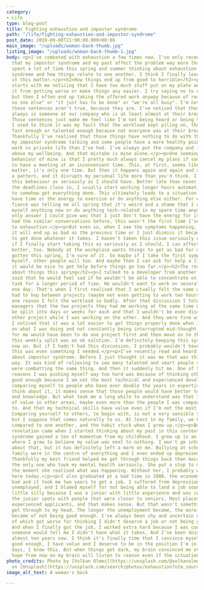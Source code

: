 ```yaml
---
category:
- Life
type: blog-post
title: Fighting exhaustion and impostor syndrome
path: "/life/fighting-exhaustion-and-impostor-syndrome"
post_date: 2019-09-08T21:00:00.000+00:00
main_image: "/uploads/woman-back-thumb.jpg"
listing_image: "/uploads/woman-back-thumb-1.jpg"
body: <p>I've combated with exhaustion a few times now. I've only recently realised
  that my impostor syndrome and my past affect the problem way more than I thought.</p><p>I've
  spent a lot of time this spring and summer thinking about exhaustion and impostor
  syndrome and how things relate to one another. I think I finally learned my lesson
  in this matter.</p><h2>How things end up from good to horrible</h2><p>It usually
  starts with me noticing that I have too much stuff put on my plate and I can't stop
  it from getting worse or make things any easier. I try saying no to extra work,
  but then I often end up taking the offered work anyway because of reasons like "there's
  no one else" or "it just has to be done" or "we're all busy". I'm not saying that
  those sentences aren't true, because they are. I've noticed that there basically
  always is someone at our company who is at least almost at their breaking point.
  Those sentences just make me feel like I'm not being heard or being taken seriously.
  I used to think it was my fault that the workload kept piling on, that maybe I wasn't
  fast enough or talented enough because not everyone was at their breaking point.
  Thankfully I've realised that those things have nothing to do with this. It's just
  my impostor syndrome talking and some people have a more healthy point of view to
  work vs private life than I've had. I've always put the company and its clients
  above my wellbeing. And that mistake is mine alone.</p><p>One seemingly harmless
  behaviour of mine is that I pretty much always cancel my plans if someone wants
  to have a meeting at an inconvenient time. This, at first, seems like it doesn't
  matter, it's only one time. But then it happens again and again and again. It becomes
  a pattern, and it disrupts my personal life more than you'd think. I haven't taken
  this behaviour as seriously as I should have. Better late than never, I suppose.</p><p>When
  the deadlines close in, I usually start working longer hours automatically to try
  to somehow get everything done. This ultimately leads to a situation where I don't
  have time or the energy to exercise or do anything else either. For example, my
  fiancé was telling me all spring that it's weird and a shame that I don't teach
  myself anything new or do anything tech-related in my spare time anymore. And the
  only answer I could give was that I just don't have the energy for it. And we've
  had the similar conversations before, this wasn't the first time I've driven myself
  to exhaustion.</p><p>But even so, when I see the symptoms happening, I don't think
  it will end up as bad as the previous time or I just dismiss it because things need
  to get done whatever it takes. I haven't taken this issue seriously enough. Maybe
  if I finally start taking this as seriously as I should, I can affect my workload
  better, too. Nobody at the workplace wants things to get as bad for me as they've
  gotten this spring, I'm sure of it. So maybe if I take the first symptoms seriously
  myself, other people will too. And maybe then I can ask for help a little sooner,
  it would be nice to get help before things go too far.</p><h2>The revelation I had
  about things this spring</h2><p>I talked to a developer from another company who
  said that he would feel sad if he wouldn't be able to concentrate on a site or a
  task for a longer period of time. He wouldn't want to work on several projects in
  one day. That's when I first realised that I actually felt the same way. That I
  had to hop between projects (maybe not even getting to work two hours on each) was
  one reason I felt the workload so badly. After that discussion I told my project
  managers that the two projects they had me working at the same time would have to
  be split into days or weeks for each and that I wouldn't be even discussing the
  other project while I was working on the other. And they were fine with it. And
  I noticed that it was a lot easier to get things properly done when I could concentrate
  on what I was doing and not constantly being interrupted mid-thought. The best way
  for me would have been to do one project first and then move on to the next. But
  this weekly split was an ok solution. I'm definitely keeping this system up from
  now on. But if I hadn't had this discussion, I probably wouldn't have realised that
  this was even something I needed.</p><p>I've recently read and heard more and more
  about impostor syndrome. Before I just thought it was me that was thinking this
  way. It was kind of relieving to see many talented and smart people saying they
  were combatting the same thing. And then it suddenly hit me. One of the biggest
  reasons I was pushing myself way too hard was because of thinking otherwise, I wasn't
  good enough because I am not the most technical and experienced developer. I kept
  comparing myself to people who have over double the years in expertise. When you
  think about it, it makes sense that those people would have better technical skills
  and knowledge. But what took me a long while to understand was that I have a lot
  of value in other areas, maybe even more than the people I was comparing myself
  to. And that my technical skills have value even if I'm not the most experienced.
  Comparing yourself to others, to begin with, is not a very sensible thing to do,
  but I suppose that comes naturally to us. At least in my family, we kids were constantly
  compared to one another, and the habit stuck when I grew up.</p><p>But the proper
  revelation came when I started thinking about my past in this context. My impostor
  syndrome gained a ton of momentum from my childhood. I grew up in an environment
  where I grew to believe my value was next to nothing. I won't go into much detail
  about that, but it has definitely left a mark on me. Bullying at school and a broken
  family were in the centre of everything and I even ended up depressed as a teen.
  Thankfully my best friend helped me get through things back then because she was
  the only one who took my mental health seriously. She put a stop to my harmful behaviours
  the moment she realised what was happening. Without her, I probably wouldn't be
  here today.</p><p>I also graduated at a bad time in 2008, the economy was quite
  bad and it took me two years to get a job. I suffered from depression again while
  unemployed, and I blamed myself for not being able to land a job sooner. It's a
  little silly because I was a junior with little experience and was competing for
  the junior spots with people that were closer to seniors. Most places hired more
  experienced applicants, and that makes sense. But that wasn't something I could
  get through to my head. The longer the unemployment became, the more convinced I
  became of not being good enough. I've always been shy and uncertain of myself, both
  of which got worse for thinking I didn't deserve a job or not being good enough.
  And when I finally got the job, I worked extra hard because I was constantly afraid
  someone would tell me I didn't have what it takes. And I've been doing that for
  almost ten years now. I think it's finally time that I convince myself that I'm
  good enough, I have value and I deserve to be in the position I'm in. On the good
  days, I know this. But when things got dark, my brain convinced me otherwise. I
  hope from now on my brain will listen to reason even if the situation gets worse.</p>
photo_credits: Photo by [Volkan Olmez](https://unsplash.com/@volkanolmez?utm_source=unsplash&utm_medium=referral&utm_content=creditCopyText)
  on [Unsplash](https://unsplash.com/search/photos/exhaustion?utm_source=unsplash&utm_medium=referral&utm_content=creditCopyText)
image_alt_text: A woman's back

---
```

